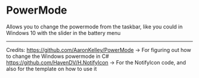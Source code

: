 # PowerMode
Allows you to change the powermode from the taskbar, like you could in Windows 10 with the slider in the battery menu



-------------------------------------------------------------------------------------------------------------------
Credits:
https://github.com/AaronKelley/PowerMode -> For figuring out how to change the Windows powermode in C#
https://github.com/HavenDV/H.NotifyIcon -> For the NotifyIcon code, and also for the template on how to use it
